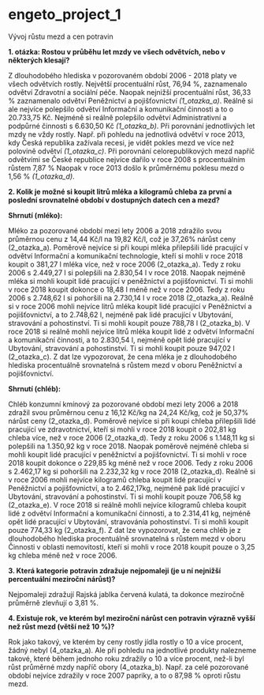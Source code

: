 # engeto_project_1
Vývoj růstu mezd a cen potravin

**1. otázka: Rostou v průběhu let mzdy ve všech odvětvích, nebo v některých klesají?**

Z dlouhodobého hlediska v pozorovaném období 2006 - 2018 platy ve všech odvětvích rostly. Největší procentuální růst, 76,94 %, zaznamenalo odvětví Zdravotní a sociální péče. Naopak nejnižší procentuální růst, 36,33 % zaznamenalo odvětví Peněžnictví a pojišťovnictví _(1_otazka_a)_.
Reálně si ale nejvíce polepšilo odvětví Informační a komunikační činnosti a to o 20.733,75 Kč. Nejméně si reálně polepšilo odvětví Administrativní a podpůrné činnosti s 6.630,50 Kč _(1_otazka_b)_.
Při porovnání jednotlivých let mzdy ne vždy rostly. Např. při pohledu na jednotlivá odvětví v roce 2013, kdy Česká republika zažívala recesi, je vidět pokles mezd ve více než polovině odvětví _(1_otazka_c)_.
Při porovnání celorepublikových mezd napříč odvětvími se České republice nejvíce dařilo v roce 2008 s procentuálním růstem 7,87 % Naopak v roce 2013 došlo k průměrnému poklesu mezd o 1,56 % _(1_otazka_d)_.

**2. Kolik je možné si koupit litrů mléka a kilogramů chleba za první a poslední srovnatelné období v dostupných datech cen a mezd?**

**Shrnutí (mléko):**

Mléko za pozorované období mezi lety 2006 a 2018 zdražilo svou průměrnou cenu z 14,44 Kč/l na 19,82 Kč/l, což je 37,26% nárůst ceny (2_otazka_a).
Poměrově nejvíce si při koupi mléka přilepšili lidé pracující v odvětví Informační a komunikační technologie, kteří si mohli v roce 2018 koupit o 381,27 l mléka více, než v roce 2006 (2_otazka_a).
Tedy z roku 2006 s 2.449,27 l si polepšili na 2.830,54 l v roce 2018. Naopak nejméně mléka si mohli koupit lidé pracující v peněžnictví a pojišťovnictví. Ti si mohli v roce 2018 koupit dokonce o 18,48 l méně 
než v roce 2006. Tedy z roku 2006 s 2.748,62 l si pohoršili na 2.730,14 l v roce 2018 (2_otazka_a).
Reálně si v roce 2006 mohli nejvíce litrů mléka koupit lidé pracující v Peněžnictví a pojišťovnictví, a to 2.748,62 l, nejméně pak lidé pracující v Ubytování, stravování a pohostinství. Ti si mohli koupit pouze 788,78 l (2_otazka_b).
V roce 2018 si reálně mohli nejvíce litrů mléka koupit lidé z odvětví Informační a komunikační činnosti, a to 2.830,54 l, nejméně opět lidé pracující v Ubytování, stravování a pohostinství. Ti si mohli koupit pouze 947,02 l (2_otazka_c).
Z dat lze vypozorovat, že cena mléka je z dlouhodobého hlediska procentuálně srovnatelná s růstem mezd v oboru Peněžnictví a pojišťovnictví.

**Shrnutí (chléb):**

Chléb konzumní kmínový za pozorované období mezi lety 2006 a 2018 zdražil svou průměrnou cenu z 16,12 Kč/kg na 24,24 Kč/kg, což je 50,37% nárůst ceny (2_otazka_d).
Poměrově nejvíce si při koupi chleba přilepšili lidé pracující ve zdravotnictví, kteří si mohli v roce 2018 koupit o 202,81 kg chleba více, než v roce 2006 (2_otazka_d). 
Tedy z roku 2006 s 1.148,11 kg si polepšili na 1.350,92 kg v roce 2018. Naopak poměrově nejméně chleba si mohli koupit lidé pracující v peněžnictví a pojišťovnictví. Ti si mohli v roce 2018 koupit dokonce o 229,85 kg méně než v roce 2006. Tedy z roku 2006 s 2.462,17 kg si pohoršili na 2.232,32 kg v roce 2018 (2_otazka_d).
Reálně si v roce 2006 mohli nejvíce kilogramů chleba koupit lidé pracující v Peněžnictví a pojišťovnictví, a to 2.462,17kg, nejméně pak lidé pracující v Ubytování, stravování a pohostinství. Ti si mohli koupit pouze 
706,58 kg (2_otazka_e).
V roce 2018 si reálně mohli nejvíce kilogramů chleba koupit lidé z odvětví Informační a komunikační činnosti, a to 2.314,41 kg, nejméně opět lidé pracující v Ubytování, stravovánía pohostinství. Ti si mohli koupit pouze 774,33 kg (2_otazka_f). 
Z dat lze vypozorovat, že cena chléb je z dlouhodobého hlediska procentuálně srovnatelná s růstem mezd v oboru Činnosti v oblasti nemovitostí, kteří si mohli v roce 2018 koupit pouze o 3,25 kg chleba méně než v roce 2006.


**3. Která kategorie potravin zdražuje nejpomaleji (je u ní nejnižší percentuální meziroční nárůst)?**

Nejpomaleji zdražují Rajská jablka červená kulatá, ta dokonce meziročně průměrně zlevňují o 3,81 %.


**4. Existuje rok, ve kterém byl meziroční nárůst cen potravin výrazně vyšší než růst mezd (větší než 10 %)?**

Rok jako takový, ve kterém by ceny rostly jídla rostly o 10 a více procent, žádný nebyl (4_otazka_a). 
Ale při pohledu na jednotlivé produkty nalezneme takové, které během jednoho roku zdražily o 10 a více procent, než-li byl růst průměrné mzdy napříč obory (4_otazka_b). Např. za celé pozorované období nejvíce zdražily v roce 2007 papriky, a to o 87,98 % oproti růstu mezd.  

